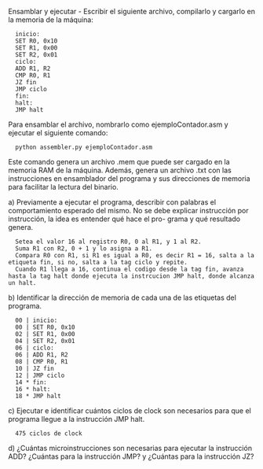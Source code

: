 Ensamblar y ejecutar - Escribir el siguiente archivo, compilarlo y cargarlo en la memoria de la máquina:
      
      inicio:
      SET R0, 0x10
      SET R1, 0x00
      SET R2, 0x01
      ciclo:
      ADD R1, R2
      CMP R0, R1
      JZ fin
      JMP ciclo
      fin:
      halt:
      JMP halt

Para ensamblar el archivo, nombrarlo como ejemploContador.asm y ejecutar el siguiente comando:
      
      python assembler.py ejemploContador.asm

Este comando genera un archivo .mem que puede ser cargado en la memoria RAM de la máquina. Además, genera un archivo .txt con las instrucciones en ensamblador del programa y sus direcciones de memoria para facilitar la lectura del binario.

a) Previamente a ejecutar el programa, describir con palabras el comportamiento esperado del mismo. No se debe explicar instrucción por instrucción, la idea es entender qué hace el pro- grama y qué resultado genera.

      Setea el valor 16 al registro R0, 0 al R1, y 1 al R2.
      Suma R1 con R2, 0 + 1 y lo asigna a R1.
      Compara R0 con R1, si R1 es igual a R0, es decir R1 = 16, salta a la etiqueta fin, si no, salta a la tag ciclo y repite.
      Cuando R1 llega a 16, continua el codigo desde la tag fin, avanza hasta la tag halt donde ejecuta la instrcucion JMP halt, donde alcanza un halt.


b) Identificar la dirección de memoria de cada una de las etiquetas del programa.

      00 | inicio:
      00 | SET R0, 0x10
      02 | SET R1, 0x00
      04 | SET R2, 0x01
      06 | ciclo:
      06 | ADD R1, R2
      08 | CMP R0, R1
      10 | JZ fin
      12 | JMP ciclo
      14 * fin:
      16 * halt:
      18 * JMP halt

c) Ejecutar e identificar cuántos ciclos de clock son necesarios para que el programa llegue a la instrucción JMP halt.

      475 ciclos de clock

d) ¿Cuántas microinstrucciones son necesarias para ejecutar la instrucción ADD? ¿Cuántas para la instrucción JMP? y ¿Cuántas para la instrucción JZ?

      


